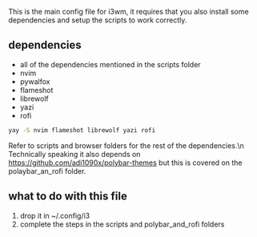 This is the main config file for i3wm, it requires that you also install some dependencies and setup the scripts to work correctly.

## dependencies

- all of the dependencies mentioned in the scripts folder
- nvim
- pywalfox
- flameshot
- librewolf
- yazi
- rofi

```bash
yay -S nvim flameshot librewolf yazi rofi
```
 Refer to scripts and browser folders for the rest of the dependencies.\n
 Technically speaking it also depends on https://github.com/adi1090x/polybar-themes but this is covered on the polaybar_an_rofi folder.
 
## what to do with this file

1. drop it in ~/.config/i3
2. complete the steps in the scripts and polybar_and_rofi folders
